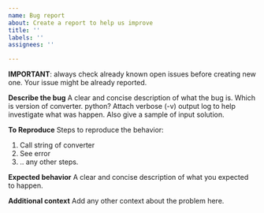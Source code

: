 ```yaml
---
name: Bug report
about: Create a report to help us improve
title: ''
labels: ''
assignees: ''

---
```


**IMPORTANT**: always check already known open issues before creating new one. Your issue might be already reported.

**Describe the bug**
A clear and concise description of what the bug is. Which is version of converter. python?
Attach verbose (-v) output log to help investigate what was happen. Also give a sample of input solution.

**To Reproduce**
Steps to reproduce the behavior:
1. Call string of converter
2. See error
3. .. any other steps.

**Expected behavior**
A clear and concise description of what you expected to happen.

**Additional context**
Add any other context about the problem here.
